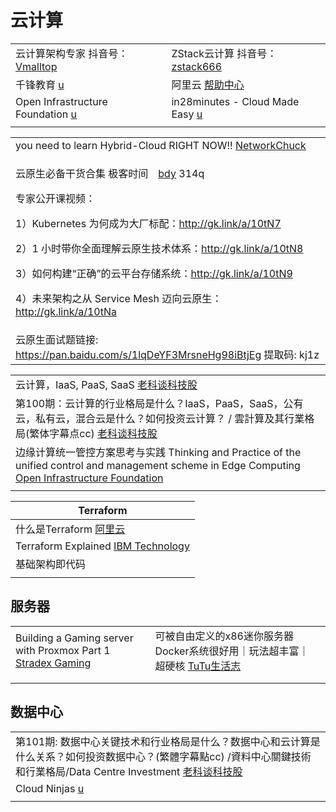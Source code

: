 # 云计算

|                                                                                                                                                                                                                                                                                                                                        |                                                                                                                                                                                                                                                                                                                                                                 |
| -------------------------------------------------------------------------------------------------------------------------------------------------------------------------------------------------------------------------------------------------------------------------------------------------------------------------------------- | --------------------------------------------------------------------------------------------------------------------------------------------------------------------------------------------------------------------------------------------------------------------------------------------------------------------------------------------------------------- |
| 云计算架构专家 抖音号： [Vmalltop](https://www.douyin.com/user/MS4wLjABAAAAZxDgKKv\_vj9dwgF\_\_7xCmbfj8OV9VeI76l-\_wiAwcFM?author\_id=106787107483\&enter\_from=video\_detail\&enter\_method=video\_title\&from\_gid=7007756535740878116\&group\_id=7007756535740878116\&log\_pb=%7B%22impr\_id%22%3A%22202110090725440101510790234F04BC90%22%7D) | ZStack云计算 抖音号： [zstack666](https://www.douyin.com/user/MS4wLjABAAAARNabUczifh-3U6-qwwcZ6uc29L1Zv-FOemUiXrFQwTJk56XHRCqOG\_BQLG7ZQqxO?author\_id=1116706805130055\&enter\_from=video\_detail\&enter\_method=video\_title\&from\_gid=7002896729465048331\&group\_id=7002896729465048331\&log\_pb=%7B%22impr\_id%22%3A%222021100907264001021206515425129C41%22%7D) |
| 千锋教育 [u](https://www.youtube.com/channel/UCtlYTdQCuSRP7W5r2aOMvQw)                                                                                                                                                                                                                                                                     | 阿里云 [帮助中心](https://help.aliyun.com/)                                                                                                                                                                                                                                                                                                                            |
| Open Infrastructure Foundation [u](https://www.youtube.com/c/OpenStackFoundation/playlists)                                                                                                                                                                                                                                            | in28minutes - Cloud Made Easy [u](https://www.youtube.com/user/rithustutorials/playlists)                                                                                                                                                                                                                                                                       |
|                                                                                                                                                                                                                                                                                                                                        |                                                                                                                                                                                                                                                                                                                                                                 |

|                                                                                                                                                                                                                                                                                                                              |
| ---------------------------------------------------------------------------------------------------------------------------------------------------------------------------------------------------------------------------------------------------------------------------------------------------------------------------- |
| you need to learn Hybrid-Cloud RIGHT NOW!! [NetworkChuck](https://www.youtube.com/watch?v=37tyxaQbtN4)                                                                                                                                                                                                                       |
| <p>云原生必备干货合集 极客时间　<a href="https://pan.baidu.com/s/1XnaxX9mTssqV70R8UP9v7Q">bdy</a> 314q</p><p>专家公开课视频： </p><p>1）Kubernetes 为何成为大厂标配：http://gk.link/a/10tN7 </p><p>2）1 小时带你全面理解云原生技术体系：http://gk.link/a/10tN8 </p><p>3）如何构建“正确”的云平台存储系统：http://gk.link/a/10tN9 </p><p>4）未来架构之从 Service Mesh 迈向云原生：http://gk.link/a/10tNa</p> |
| 云原生面试题链接: https://pan.baidu.com/s/1lqDeYF3MrsneHg98iBtjEg 提取码: kj1z                                                                                                                                                                                                                                                          |

|                                                                                                                                                                                    |
| ---------------------------------------------------------------------------------------------------------------------------------------------------------------------------------- |
| 云计算，IaaS, PaaS, SaaS [老科谈科技股](https://www.youtube.com/playlist?list=PL1G1h\_uas-LGGQJ5Tilu867zv2RB\_oh1-)                                                                          |
| 第100期：云计算的行业格局是什么？IaaS，PaaS，SaaS，公有云，私有云，混合云是什么？如何投资云计算？ / 雲計算及其行業格局(繁体字幕点cc) [老科谈科技股](https://www.youtube.com/watch?v=WvSbNE-d5yw)                                                |
| 边缘计算统一管控方案思考与实践 Thinking and Practice of the unified control and management scheme in Edge Computing [Open Infrastructure Foundation](https://www.youtube.com/watch?v=piLK9o6vKJU) |
|                                                                                                                                                                                    |

| Terraform                                                                         |
| --------------------------------------------------------------------------------- |
| 什么是Terraform [阿里云](https://help.aliyun.com/document\_detail/95820.html)           |
| Terraform Explained [IBM Technology](https://www.youtube.com/watch?v=HmxkYNv1ksg) |
| 基础架构即代码                                                                           |
|                                                                                   |

## 服务器

|                                                                                                            |                                                                                              |   |
| ---------------------------------------------------------------------------------------------------------- | -------------------------------------------------------------------------------------------- | - |
| Building a Gaming server with Proxmox Part 1 [Stradex Gaming](https://www.youtube.com/watch?v=kP7MKrd8Tqg) | 可被自由定义的x86迷你服务器 Docker系统很好用｜玩法超丰富｜超硬核 [TuTu生活志](https://www.youtube.com/watch?v=hb6Y2XnM0cc) |   |
|                                                                                                            |                                                                                              |   |
|                                                                                                            |                                                                                              |   |

## 数据中心

|                                                                                                                                                      |
| ---------------------------------------------------------------------------------------------------------------------------------------------------- |
| 第101期: 数据中心关键技术和行业格局是什么？数据中心和云计算是什么关系？如何投资数据中心？(繁體字幕點cc) /資料中心關鍵技術和行業格局/Data Centre Investment [老科谈科技股](https://www.youtube.com/watch?v=q-jA0v1fl7M) |
| Cloud Ninjas [u](https://www.youtube.com/channel/UCWrZIsFG0pwuuS7IE13LQNQ/playlists)                                                                 |
|                                                                                                                                                      |
